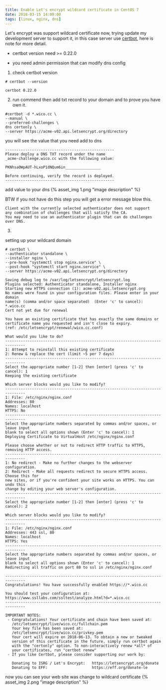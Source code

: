 ```yaml
---
title: Enable Let's encrypt wildcard certificate in CentOS 7
date: 2018-03-15 14:00:00
tags: [linux, nginx, dns]
---
```


Let's encrypt was support wildcard certificate now,
trying update my development server to support it,
in this case server use [certbot](https://github.com/certbot),
here is note for more detail.
<!--more-->

* certbot version need >= 0.22.0

* you need admin permission that can modify dns config

1. check certbot version
```
# certbot --version

certbot 0.22.0
```

2. run commend then add txt record to your domain and to prove you have own it.
```
#certbot -d *.wico.cc \
--manual \
--preferred-challenges \
dns certonly \
--server https://acme-v02.api.letsencrypt.org/directory

```

you will see the value that you need add to dns
```
-------------------------------------------------
Please deploy a DNS TXT record under the name
_acme-challenge.wico.cc with the following value:

PKNhsaOWpAUT-hLxoP1dNQum6in________________

Before continuing, verify the record is deployed.
-------------------------------------------------
```

add value to your dns
{% asset_img 1.png "image description" %}


BTW if you not have do this step you will get a error message blow this.
```
Client with the currently selected authenticator does not support
any combination of challenges that will satisfy the CA.
You may need to use an authenticator plugin that can do challenges over DNS.
```

3.
setting up your wildcard domain
```
# certbot \
--authenticator standalone \
--installer nginx \
--pre-hook "systemctl stop nginx.service" \
--post-hook "systemctl start nginx.service" \
--server https://acme-v02.api.letsencrypt.org/directory
```


```
Saving debug log to /var/log/letsencrypt/letsencrypt.log
Plugins selected: Authenticator standalone, Installer nginx
Starting new HTTPS connection (1): acme-v02.api.letsencrypt.org
No names were found in your configuration files. Please enter in your domain
name(s) (comma and/or space separated)  (Enter 'c' to cancel): *.wico.cc
Cert not yet due for renewal

You have an existing certificate that has exactly the same domains or certificate name you requested and isn't close to expiry.
(ref: /etc/letsencrypt/renewal/wico.cc.conf)

What would you like to do?
-------------------------------------------------------------------------------
1: Attempt to reinstall this existing certificate
2: Renew & replace the cert (limit ~5 per 7 days)
-------------------------------------------------------------------------------
Select the appropriate number [1-2] then [enter] (press 'c' to cancel): 1
Keeping the existing certificate

Which server blocks would you like to modify?
-------------------------------------------------------------------------------
1: File: /etc/nginx/nginx.conf
Addresses: 80
Names: localhost
HTTPS: No
-------------------------------------------------------------------------------
Select the appropriate numbers separated by commas and/or spaces, or leave input
blank to select all options shown (Enter 'c' to cancel): 1
Deploying Certificate to VirtualHost /etc/nginx/nginx.conf

Please choose whether or not to redirect HTTP traffic to HTTPS, removing HTTP access.
-------------------------------------------------------------------------------
1: No redirect - Make no further changes to the webserver configuration.
2: Redirect - Make all requests redirect to secure HTTPS access. Choose this for
new sites, or if you're confident your site works on HTTPS. You can undo this
change by editing your web server's configuration.
-------------------------------------------------------------------------------
Select the appropriate number [1-2] then [enter] (press 'c' to cancel): 2

Which server blocks would you like to modify?
-------------------------------------------------------------------------------
1: File: /etc/nginx/nginx.conf
Addresses: 443 ssl, 80
Names: localhost
HTTPS: Yes
-------------------------------------------------------------------------------
Select the appropriate numbers separated by commas and/or spaces, or leave input
blank to select all options shown (Enter 'c' to cancel): 1
Redirecting all traffic on port 80 to ssl in /etc/nginx/nginx.conf

-------------------------------------------------------------------------------
Congratulations! You have successfully enabled https://*.wico.cc

You should test your configuration at:
https://www.ssllabs.com/ssltest/analyze.html?d=*.wico.cc
-------------------------------------------------------------------------------

IMPORTANT NOTES:
 - Congratulations! Your certificate and chain have been saved at:
   /etc/letsencrypt/live/wico.cc/fullchain.pem
   Your key file has been saved at:
   /etc/letsencrypt/live/wico.cc/privkey.pem
   Your cert will expire on 2018-06-13. To obtain a new or tweaked
   version of this certificate in the future, simply run certbot again
   with the "certonly" option. To non-interactively renew *all* of
   your certificates, run "certbot renew"
 - If you like Certbot, please consider supporting our work by:

   Donating to ISRG / Let's Encrypt:   https://letsencrypt.org/donate
   Donating to EFF:                    https://eff.org/donate-le
```

now you can see your web site was change to wildcard certificate
{% asset_img 2.png "image description" %}

